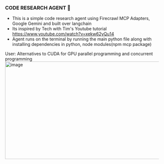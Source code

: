 ### CODE RESEARCH AGENT 🤖
- This is a simple code research agent using Firecrawl MCP Adapters, Google Gemini and built over langchain
- Its inspired by Tech with Tim's Youtube tutorial https://www.youtube.com/watch?v=xekw62yQu14
- Agent runs on the terminal by running the main python file along with installing dependencies in python, node modules(npm mcp package)
  
User: Alternatives to CUDA for GPU parallel programming and concurrent programming
<img width="900" height="320" alt="image" src="https://github.com/user-attachments/assets/3a2c03d2-3f54-46a6-9f19-e29d53536f0f" />

